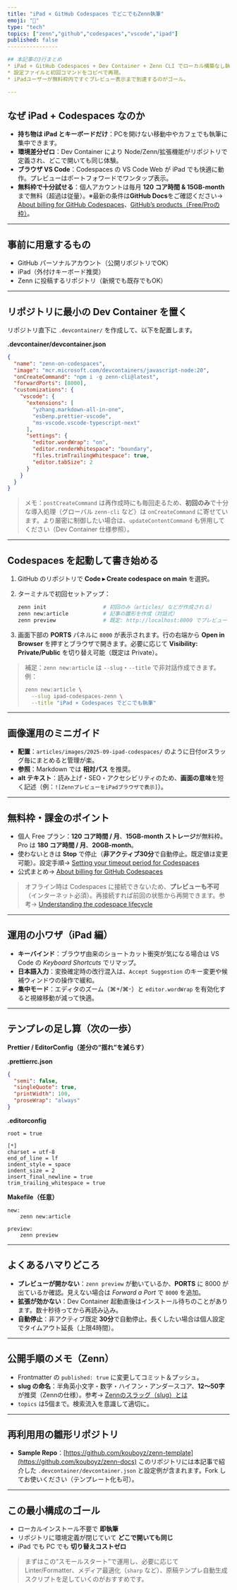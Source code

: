 ```yaml
---
title: "iPad × GitHub Codespaces でどこでもZenn執筆"
emoji: "📝"
type: "tech"
topics: ["zenn","github","codespaces","vscode","ipad"]
published: false
----------------

## 本記事の3行まとめ
* iPad + GitHub Codespaces + Dev Container + Zenn CLI でローカル構築なし執筆。
* 設定ファイルと初回コマンドをコピペで再現。
* iPadユーザーが無料枠内ですぐプレビュー表示まで到達するのがゴール。

---
```


## なぜ iPad + Codespaces なのか

* **持ち物は iPad とキーボードだけ**：PCを開けない移動中やカフェでも執筆に集中できます。
* **環境差分ゼロ**：Dev Container により Node/Zenn/拡張機能がリポジトリで定義され、どこで開いても同じ体験。
* **ブラウザ VS Code**：Codespaces の VS Code Web が iPad でも快適に動作。プレビューはポートフォワードでワンタップ表示。
* **無料枠で十分試せる**：個人アカウントは毎月 **120 コア時間 & 15GB-month** まで無料（超過は従量）。※最新の条件は**GitHub Docs**をご確認ください→ [About billing for GitHub Codespaces](https://docs.github.com/en/billing/managing-billing-for-your-products/about-billing-for-github-codespaces)、[GitHub’s products（Free/Proの枠）](https://docs.github.com/get-started/learning-about-github/githubs-products)。

---

## 事前に用意するもの

* GitHub パーソナルアカウント（公開リポジトリでOK）
* iPad（外付けキーボード推奨）
* Zenn に投稿するリポジトリ（新規でも既存でもOK）

---

## リポジトリに最小の Dev Container を置く

リポジトリ直下に `.devcontainer/` を作成して、以下を配置します。

**.devcontainer/devcontainer.json**

```json
{
  "name": "zenn-on-codespaces",
  "image": "mcr.microsoft.com/devcontainers/javascript-node:20",
  "onCreateCommand": "npm i -g zenn-cli@latest",
  "forwardPorts": [8000],
  "customizations": {
    "vscode": {
      "extensions": [
        "yzhang.markdown-all-in-one",
        "esbenp.prettier-vscode",
        "ms-vscode.vscode-typescript-next"
      ],
      "settings": {
        "editor.wordWrap": "on",
        "editor.renderWhitespace": "boundary",
        "files.trimTrailingWhitespace": true,
        "editor.tabSize": 2
      }
    }
  }
}
```

> メモ：`postCreateCommand` は再作成時にも毎回走るため、**初回のみ**で十分な導入処理（グローバル `zenn-cli` など）は `onCreateCommand` に寄せています。より厳密に制御したい場合は、`updateContentCommand` も併用してください（Dev Container 仕様参照）。

---

## Codespaces を起動して書き始める

1. GitHub のリポジトリで **Code ▸ Create codespace on main** を選択。
2. ターミナルで初回セットアップ：

   ```bash
   zenn init                  # 初回のみ（articles/ などが作成される）
   zenn new:article           # 記事の雛形を作成（対話式）
   zenn preview               # 既定: http://localhost:8000 でプレビュー
   ```
3. 画面下部の **PORTS** パネルに `8000` が表示されます。行の右端から **Open in Browser** を押すとブラウザで開きます。必要に応じて **Visibility: Private/Public** を切り替え可能（既定は Private）。

> 補足：`zenn new:article` は `--slug`・`--title` で非対話作成できます。例：
>
> ```bash
> zenn new:article \
>   --slug ipad-codespaces-zenn \
>   --title "iPad × Codespaces でどこでも執筆"
> ```

---

## 画像運用のミニガイド

* **配置**：`articles/images/2025-09-ipad-codespaces/` のように日付orスラッグ毎にまとめると管理が楽。
* **参照**：Markdown では **相対パス** を推奨。
* **alt テキスト**：読み上げ・SEO・アクセシビリティのため、**画面の意味**を短く記述（例：`![ZennプレビューをiPadブラウザで表示]`）。

---

## 無料枠・課金のポイント

* 個人 Free プラン：**120 コア時間 / 月**、**15GB-month ストレージ**が無料枠。Pro は **180 コア時間 / 月**、**20GB-month**。
* 使わないときは **Stop** で停止（**非アクティブ30分**で自動停止。既定値は変更可能）。設定手順→ [Setting your timeout period for Codespaces](https://docs.github.com/en/codespaces/setting-your-user-preferences/setting-your-timeout-period-for-github-codespaces)
* 公式まとめ→ [About billing for GitHub Codespaces](https://docs.github.com/en/billing/managing-billing-for-your-products/about-billing-for-github-codespaces)

> オフライン時は Codespaces に接続できないため、**プレビューも不可**（インターネット必須）。再接続すれば前回の状態から再開できます。参考→ [Understanding the codespace lifecycle](https://docs.github.com/en/codespaces/about-codespaces/understanding-the-codespace-lifecycle)

---

## 運用の小ワザ（iPad 編）

* **キーバインド**：ブラウザ由来のショートカット衝突が気になる場合は VS Code の *Keyboard Shortcuts* でリマップ。
* **日本語入力**：変換確定時の改行混入は、`Accept Suggestion` のキー変更や候補ウィンドウの操作で緩和。
* **集中モード**：エディタのズーム（⌘+/⌘-）と `editor.wordWrap` を有効化すると視線移動が減って快適。

---

## テンプレの足し算（次の一歩）

**Prettier / EditorConfig（差分の“揺れ”を減らす）**

**.prettierrc.json**

```json
{
  "semi": false,
  "singleQuote": true,
  "printWidth": 100,
  "proseWrap": "always"
}
```

**.editorconfig**

```
root = true

[*]
charset = utf-8
end_of_line = lf
indent_style = space
indent_size = 2
insert_final_newline = true
trim_trailing_whitespace = true
```

**Makefile（任意）**

```make
new:
	zenn new:article

preview:
	zenn preview
```

---

## よくあるハマりどころ

* **プレビューが開かない**：`zenn preview` が動いているか、**PORTS** に 8000 が出ているか確認。見えない場合は *Forward a Port* で `8000` を追加。
* **拡張が効かない**：Dev Container 起動直後はインストール待ちのことがあります。数十秒待ってから再読み込み。
* **自動停止**：非アクティブ既定 **30分**で自動停止。長くしたい場合は個人設定でタイムアウト延長（上限4時間）。

---

## 公開手順のメモ（Zenn）

* Frontmatter の `published: true` に変更してコミット＆プッシュ。
* **slug の命名**：半角英小文字・数字・ハイフン・アンダースコア、**12〜50字**が推奨（Zennの仕様）。参考→ [Zennのスラッグ（slug）とは](https://zenn.dev/zenn/articles/what-is-slug)
* `topics` は5個まで。検索流入を意識して適切に。

---

## 再利用用の雛形リポジトリ

* **Sample Repo**：[https://github.com/kouboyz/zenn-template](https://github.com/kouboyz/zenn-docs)
  このリポジトリには本記事で紹介した `.devcontainer/devcontainer.json` と設定例が含まれます。Fork してお使いください（テンプレート化も可）。

---

## この最小構成のゴール

* ローカルインストール不要で **即執筆**
* リポジトリに環境定義が閉じていて **どこで開いても同じ**
* iPad でも PC でも **切り替えコストゼロ**

> まずはこの“スモールスタート”で運用し、必要に応じて Linter/Formatter、メディア最適化（`sharp` など）、原稿テンプレ自動生成スクリプトを足していくのがおすすめです。